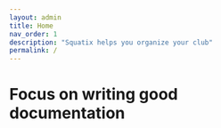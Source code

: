```yaml
---
layout: admin
title: Home
nav_order: 1
description: "Squatix helps you organize your club"
permalink: /
---
```


# Focus on writing good documentation
